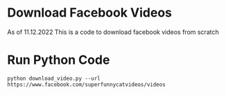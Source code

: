 
# Download Facebook Videos
As of 11.12.2022
This is a code to download facebook videos from scratch

# Run Python Code
```
python download_video.py --url https://www.facebook.com/superfunnycatvideos/videos
```
